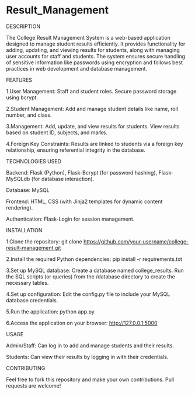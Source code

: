 # Result_Management
DESCRIPTION

The College Result Management System is a web-based application designed to manage student results efficiently. It provides functionality for adding, updating, and viewing results for students, along with managing user accounts for staff and students. The system ensures secure handling of sensitive information like passwords using encryption and follows best practices in web development and database management.

FEATURES

1.User Management:
Staff and student roles.
Secure password storage using bcrypt.

2.Student Management:
Add and manage student details like name, roll number, and class.

3.Management:
Add, update, and view results for students.
View results based on student ID, subjects, and marks.

4.Foreign Key Constraints:
Results are linked to students via a foreign key relationship, ensuring referential integrity in the database.

TECHNOLOGIES USED

Backend: Flask (Python), Flask-Bcrypt (for password hashing), Flask-MySQLdb (for database interaction).

Database: MySQL

Frontend: HTML, CSS (with Jinja2 templates for dynamic content rendering).

Authentication: Flask-Login for session management.

INSTALLATION

1.Clone the repository:
git clone https://github.com/your-username/college-result-management.git

2.Install the required Python dependencies:
pip install -r requirements.txt

3.Set up MySQL database:
Create a database named college_results.
Run the SQL scripts (or queries) from the /database directory to create the necessary tables.

4.Set up configuration:
Edit the config.py file to include your MySQL database credentials.

5.Run the application:
python app.py

6.Access the application on your browser:
http://127.0.0.1:5000

USAGE

Admin/Staff: Can log in to add and manage students and their results.

Students: Can view their results by logging in with their credentials.

CONTRIBUTING

Feel free to fork this repository and make your own contributions. Pull requests are welcome!

